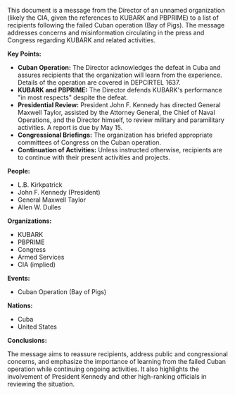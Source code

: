 This document is a message from the Director of an unnamed organization (likely the CIA, given the references to KUBARK and PBPRIME) to a list of recipients following the failed Cuban operation (Bay of Pigs). The message addresses concerns and misinformation circulating in the press and Congress regarding KUBARK and related activities.

**Key Points:**

*   **Cuban Operation:** The Director acknowledges the defeat in Cuba and assures recipients that the organization will learn from the experience. Details of the operation are covered in DEPCIRTEL 1637.
*   **KUBARK and PBPRIME:** The Director defends KUBARK's performance "in most respects" despite the defeat.
*   **Presidential Review:** President John F. Kennedy has directed General Maxwell Taylor, assisted by the Attorney General, the Chief of Naval Operations, and the Director himself, to review military and paramilitary activities. A report is due by May 15.
*   **Congressional Briefings:** The organization has briefed appropriate committees of Congress on the Cuban operation.
*   **Continuation of Activities:** Unless instructed otherwise, recipients are to continue with their present activities and projects.

**People:**

*   L.B. Kirkpatrick
*   John F. Kennedy (President)
*   General Maxwell Taylor
*   Allen W. Dulles

**Organizations:**

*   KUBARK
*   PBPRIME
*   Congress
*   Armed Services
*   CIA (implied)

**Events:**

*   Cuban Operation (Bay of Pigs)

**Nations:**

*   Cuba
*   United States

**Conclusions:**

The message aims to reassure recipients, address public and congressional concerns, and emphasize the importance of learning from the failed Cuban operation while continuing ongoing activities. It also highlights the involvement of President Kennedy and other high-ranking officials in reviewing the situation.
